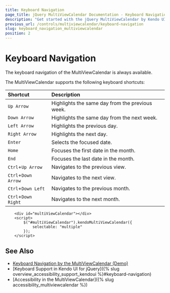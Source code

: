 ```yaml
---
title: Keyboard Navigation
page_title: jQuery MultiViewCalendar Documentation - Keyboard Navigation
description: "Get started with the jQuery MultiViewCalendar by Kendo UI and learn about the accessibility support it provides through its keyboard navigation functionality."
previous_url: /controls/multiviewcalendar/keyboard-navigation
slug: keyboard_navigation_multiviewcalendar
position: 2
---
```


# Keyboard Navigation

The keyboard navigation of the MultiViewCalendar is always available.

The MultiViewCalendar supports the following keyboard shortcuts:

| Shortcut            | Description                                  |
|:---                 |:---                                          |
| `Up Arrow`          | Highlights the same day from the previous week.  |
| `Down Arrow`        | Highlights the same day from the next week.      |
| `Left Arrow`        | Highlights the previous day.                     |
| `Right Arrow`       | Highlights the next day.                         |
| `Enter`             | Selects the focused date.                    |
| `Home`              | Focuses the first date in the month.         |
| `End`               | Focuses the last date in the month.          |
| `Ctrl`+`Up Arrow`   | Navigates to the previous view.                  |
| `Ctrl`+`Down Arrow` | Navigates to the next view.                      |
| `Ctrl`+`Down Left`  | Navigates to the previous month.                 |
| `Ctrl`+`Down Right` | Navigates to the next month.                     |


```dojo
    <div id="multiViewCalendar"></div>
    <script>
        $("#multiViewCalendar").kendoMultiViewCalendar({
            selectable: "multiple"
        });
    </script>
```

## See Also

* [Keyboard Navigation by the MultiViewCalendar (Demo)](https://demos.telerik.com/kendo-ui/multiviewcalendar/keyboard-navigation)
* [Keyboard Support in Kendo UI for jQuery]({% slug overview_accessibility_support_kendoui %}#keyboard-navigation)
* [Accessibility in the MultiViewCalendar]({% slug accessibility_multiviewcalendar %})
